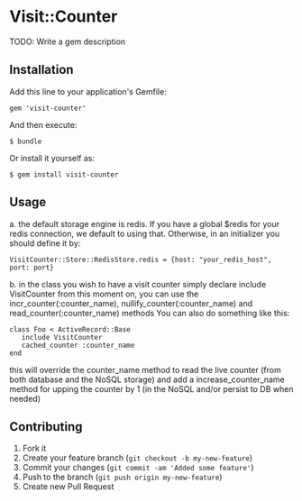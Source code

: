 # Visit::Counter

TODO: Write a gem description

## Installation

Add this line to your application's Gemfile:

    gem 'visit-counter'

And then execute:

    $ bundle

Or install it yourself as:

    $ gem install visit-counter

## Usage

a. the default storage engine is redis. If you have a global $redis for your redis connection, we default to using that. Otherwise, in an initializer you should define it by:

    VisitCounter::Store::RedisStore.redis = {host: "your_redis_host", port: port}

b. in the class you wish to have a visit counter simply declare
    include VisitCounter
from this moment on, you can use the incr_counter(:counter_name), nullify_counter(:counter_name) and read_counter(:counter_name) methods
You can also do something like this:

    class Foo < ActiveRecord::Base
       include VisitCounter
       cached_counter :counter_name
    end

this will override the counter_name method to read the live counter (from both database and the NoSQL storage) and add a increase_counter_name method for upping the counter by 1 (in the NoSQL and/or persist to DB when needed)

## Contributing

1. Fork it
2. Create your feature branch (`git checkout -b my-new-feature`)
3. Commit your changes (`git commit -am 'Added some feature'`)
4. Push to the branch (`git push origin my-new-feature`)
5. Create new Pull Request
